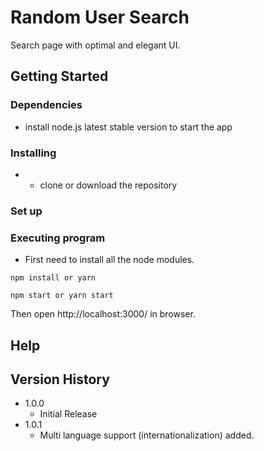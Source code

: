 # Random User Search

Search page with optimal and elegant UI.

## Getting Started

### Dependencies

* install node.js latest stable version to start the app

### Installing

*  - clone or download the repository

### Set up

### Executing program

* First need to install all the node modules.
```
npm install or yarn
```
```
npm start or yarn start
```
Then open http://localhost:3000/ in  browser.

## Help

## Version History

* 1.0.0
    * Initial Release
* 1.0.1
    * Multi language support (internationalization) added.
